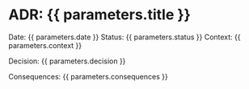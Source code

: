 # ADR: {{ parameters.title }}

Date: {{ parameters.date }}
Status: {{ parameters.status }}
Context:
{{ parameters.context }}

Decision:
{{ parameters.decision }}

Consequences:
{{ parameters.consequences }}